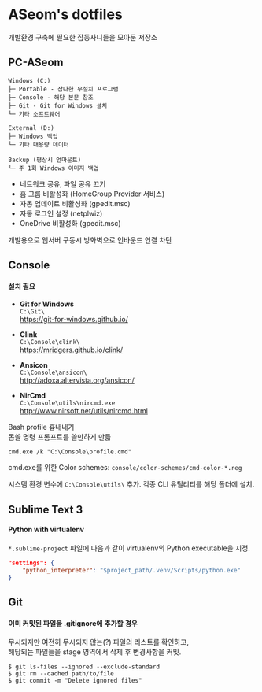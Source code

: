 ASeom's dotfiles
================

개발환경 구축에 필요한 잡동사니들을 모아둔 저장소


## PC-ASeom

	Windows (C:)
	├─ Portable - 잡다한 무설치 프로그램
	├─ Console - 해당 본문 참조
	├─ Git - Git for Windows 설치
	└─ 기타 소프트웨어

	External (D:)
	├─ Windows 백업
	└─ 기타 대용량 데이터

	Backup (평상시 언마운트)
	└─ 주 1회 Windows 이미지 백업

- 네트워크 공유, 파일 공유 끄기
- 홈 그룹 비활성화 (HomeGroup Provider 서비스)
- 자동 업데이트 비활성화 (gpedit.msc)
- 자동 로그인 설정 (netplwiz)
- OneDrive 비활성화 (gpedit.msc)

개발용으로 웹서버 구동시 방화벽으로 인바운드 연결 차단


## Console

#### 설치 필요

- **Git for Windows**  
	`C:\Git\`  
	https://git-for-windows.github.io/

- **Clink**  
	`C:\Console\clink\`  
	https://mridgers.github.io/clink/

- **Ansicon**  
	`C:\Console\ansicon\`  
	http://adoxa.altervista.org/ansicon/

- **NirCmd**  
	`C:\Console\utils\nircmd.exe`  
	http://www.nirsoft.net/utils/nircmd.html

Bash profile 흉내내기  
몹쓸 명령 프롬프트를 쓸만하게 만듦

	cmd.exe /k "C:\Console\profile.cmd"

cmd.exe를 위한 Color schemes: `console/color-schemes/cmd-color-*.reg`

시스템 환경 변수에 `C:\Console\utils\` 추가. 각종 CLI 유틸리티를 해당 폴더에 설치.


## Sublime Text 3

#### Python with virtualenv

`*.sublime-project` 파일에 다음과 같이 virtualenv의 Python executable을 지정.

```JSON
"settings": {
	"python_interpreter": "$project_path/.venv/Scripts/python.exe"
}
```


## Git

#### 이미 커밋된 파일을 .gitignore에 추가할 경우

무시되지만 여전히 무시되지 않는(?) 파일의 리스트를 확인하고,  
해당되는 파일들을 stage 영역에서 삭제 후 변경사항을 커밋.

	$ git ls-files --ignored --exclude-standard
	$ git rm --cached path/to/file
	$ git commit -m "Delete ignored files"
